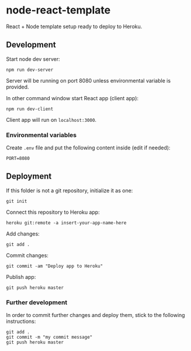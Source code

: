 # node-react-template

React + Node template setup ready to deploy to Heroku.

## Development

Start node dev server:

```
npm run dev-server
```
Server will be running on port 8080 unless environmental variable is provided.

In other command window start React app (client app):

```
npm run dev-client
```
Client app will run on ```localhost:3000```.

### Environmental variables

Create ```.env``` file and put the following content inside (edit if needed):

```
PORT=8080
```

## Deployment

If this folder is not a git repository, initialize it as one:
```
git init
```
Connect this repository to Heroku app:
```
heroku git:remote -a insert-your-app-name-here
```
Add changes:
```
git add .
```
Commit changes:
```
git commit -am "Deploy app to Heroku"
```
Publish app:
```
git push heroku master
```

### Further development
In order to commit further changes and deploy them, stick to the following instructions:
```
git add .
git commit -m "my commit message"
git push heroku master
```
